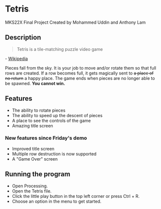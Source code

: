 # Tetris
MKS22X Final Project
Created by Mohammed Uddin and Anthony Lam

## Description
> Tetris is a tile-matching puzzle video game

\- [Wikipedia](https://en.wikipedia.org/wiki/Tetris)

Pieces fall from the sky. It is your job to move and/or rotate them so that full rows are created. If a row becomes full, it gets magically sent to ~~a place of no return~~ a happy place. The game ends when pieces are no longer able to be spawned. **You cannot win.** 


## Features
- The ability to rotate pieces
- The ability to speed up the descent of pieces
- A place to see the controls of the game
- Amazing title screen

### New features since Friday's demo
- Improved title screen
- Multiple row destruction is now supported
- A "Game Over" screen

## Running the program
- Open Processing.
- Open the Tetris file.
- Click the little play button in the top left corner or press Ctrl + R.
- Choose an option in the menu to get started.
